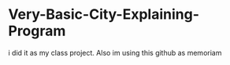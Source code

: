 # Very-Basic-City-Explaining-Program
i did it as my class project. Also im using this github as memoriam
